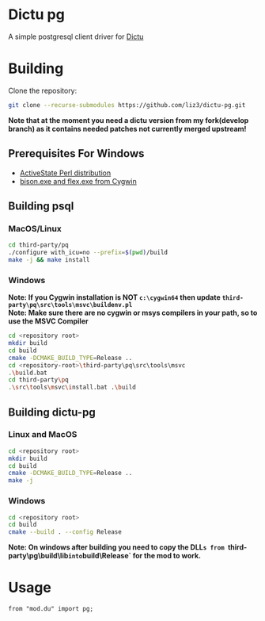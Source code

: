 # Dictu pg
A simple postgresql client driver for [Dictu](https://dictu-lang.com)

# Building
Clone the repository:
```sh
git clone --recurse-submodules https://github.com/liz3/dictu-pg.git
```

**Note that at the moment you need a dictu version from my fork(develop branch) as it contains needed patches not currently merged upstream!**

## Prerequisites For Windows
* [ActiveState Perl distribution](https://platform.activestate.com/ActiveState-Projects/ActiveState-Perl-5.36.0)
* [bison.exe and flex.exe from Cygwin](https://www.cygwin.com/install.html)

## Building psql
### MacOS/Linux
```sh
cd third-party/pq
./configure with_icu=no --prefix=$(pwd)/build
make -j && make install
```
### Windows
**Note: If you Cygwin installation is NOT `c:\cygwin64` then update `third-party\pq\src\tools\msvc\buildenv.pl`**  
**Note: Make sure there are no cygwin or msys compilers in your path, so to use the MSVC Compiler**
```sh
cd <repository root>
mkdir build
cd build
cmake -DCMAKE_BUILD_TYPE=Release ..
cd <repository-root>\third-party\pq\src\tools\msvc
.\build.bat
cd third-party\pq
.\src\tools\msvc\install.bat .\build
```

## Building dictu-pg
### Linux and MacOS
```sh
cd <repository root>
mkdir build
cd build
cmake -DCMAKE_BUILD_TYPE=Release ..
make -j
```
### Windows
```sh
cd <repository root>
cd build
cmake --build . --config Release
```
**Note: On windows after building you need to copy the DLL`s from `third-party\pg\build\lib` into `build\Release` for the mod to work.**

# Usage
`from "mod.du" import pg;`